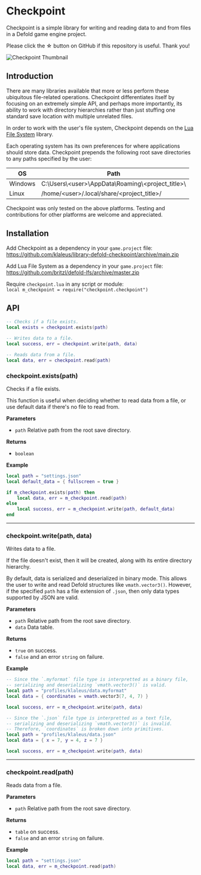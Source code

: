 # Checkpoint

Checkpoint is a simple library for writing and reading data to and from files in a Defold game engine project.

Please click the ☆ button on GitHub if this repository is useful. Thank you!

![Checkpoint Thumbnail](https://github.com/user-attachments/assets/956ec2b1-bb0b-4adf-a7de-f44ac75f1606)

## Introduction

There are many libraries available that more or less perform these ubiquitous file-related operations. Checkpoint differentiates itself by focusing on an extremely simple API, and perhaps more importantly, its ability to work with directory hierarchies rather than just stuffing one standard save location with multiple unrelated files.

In order to work with the user's file system, Checkpoint depends on the [Lua File System](https://github.com/britzl/defold-lfs) library.

Each operating system has its own preferences for where applications should store data. Checkpoint prepends the following root save directories to any paths specified by the user:

| OS      | Path                                                     |
| ------- | -------------------------------------------------------- |
| Windows | C:\\Users\\\<user>\\AppData\\Roaming\\\<project_title>\\ |
| Linux   | /home/\<user>/.local/share/\<project_title>/             |

Checkpoint was only tested on the above platforms. Testing and contributions for other platforms are welcome and appreciated.

## Installation

Add Checkpoint as a dependency in your `game.project` file:  
https://github.com/klaleus/library-defold-checkpoint/archive/main.zip

Add Lua File System as a dependency in your `game.project` file:  
https://github.com/britzl/defold-lfs/archive/master.zip

Require `checkpoint.lua` in any script or module:  
`local m_checkpoint = require("checkpoint.checkpoint")`

## API

```lua
-- Checks if a file exists.
local exists = checkpoint.exists(path)

-- Writes data to a file.
local success, err = checkpoint.write(path, data)

-- Reads data from a file.
local data, err = checkpoint.read(path)
```

### checkpoint.exists(path)

Checks if a file exists.

This function is useful when deciding whether to read data from a file, or use default data if there's no file to read from.

**Parameters**

* `path` Relative path from the root save directory.

**Returns**

* `boolean`

**Example**

```lua
local path = "settings.json"
local default_data = { fullscreen = true }

if m_checkpoint.exists(path) then
    local data, err = m_checkpoint.read(path)
else
    local success, err = m_checkpoint.write(path, default_data)
end
```

---

### checkpoint.write(path, data)

Writes data to a file.

If the file doesn't exist, then it will be created, along with its entire directory hierarchy.

By default, data is serialized and deserialized in binary mode. This allows the user to write and read Defold structures like `vmath.vector3()`. However, if the specified `path` has a file extension of `.json`, then only data types supported by JSON are valid.

**Parameters**

* `path` Relative path from the root save directory.
* `data` Data table.

**Returns**

* `true` on success.
* `false` and an error `string` on failure.

**Example**

```lua
-- Since the `.myformat` file type is interpretted as a binary file,
-- serializing and deserializing `vmath.vector3()` is valid.
local path = "profiles/klaleus/data.myformat"
local data = { coordinates = vmath.vector3(7, 4, 7) }

local success, err = m_checkpoint.write(path, data)
```

```lua
-- Since the `.json` file type is interpretted as a text file,
-- serializing and deserializing `vmath.vector3()` is invalid.
-- Therefore, `coordinates` is broken down into primitives.
local path = "profiles/klaleus/data.json"
local data = { x = 7, y = 4, z = 7 }

local success, err = m_checkpoint.write(path, data)
```

---

### checkpoint.read(path)

Reads data from a file.

**Parameters**

* `path` Relative path from the root save directory.

**Returns**

* `table` on success.
* `false` and an error `string` on failure.

**Example**

```lua
local path = "settings.json"
local data, err = m_checkpoint.read(path)
```
